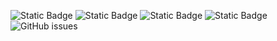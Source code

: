 ![Static Badge](https://img.shields.io/badge/blacklists-61-000000) ![Static Badge](https://img.shields.io/badge/blacklisted-3011052-cc0000) ![Static Badge](https://img.shields.io/badge/whitelisted-2254-00CC00) ![Static Badge](https://img.shields.io/badge/streaming_blacklist-28107-000000) ![GitHub issues](https://img.shields.io/github/issues/fabriziosalmi/blacklists)

